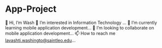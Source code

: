 # App-Project
👋 Hi, I’m Wash
👀 I’m interested in Information Technology ...
🌱 I’m currently learning mobile application development...
💞️ I’m looking to collaborate on mobile application development...
📫 How to reach me lavashti.washingto@saintleo.edu...
